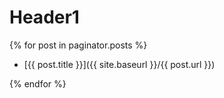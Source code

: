 # Header1

{% for post in paginator.posts %}

- [{{ post.title }}]({{ site.baseurl }}/{{ post.url }})

{% endfor %}
